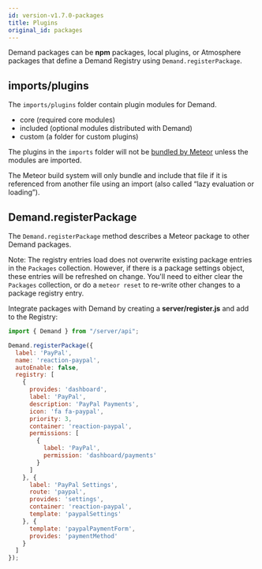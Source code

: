 ```yaml
---
id: version-v1.7.0-packages
title: Plugins
original_id: packages
---
```

    
Demand packages can be **npm** packages, local plugins, or Atmosphere packages that define a Demand Registry using `Demand.registerPackage`.

## imports/plugins

The `imports/plugins` folder contain plugin modules for Demand.

- core (required core modules)
- included (optional modules distributed with Demand)
- custom (a folder for custom plugins)

The plugins in the `imports` folder will not be [bundled by Meteor](https://guide.meteor.com/structure.html#structuring-imports) unless the modules are imported.

The Meteor build system will only bundle and include that file if it is referenced from another file using an import (also called “lazy evaluation or loading”).

## Demand.registerPackage

The `Demand.registerPackage` method describes a Meteor package to other Demand packages.

Note: The registry entries load does not overwrite existing package entries in the `Packages` collection. However, if there is a package settings object, these entries will be refreshed on change. You'll need to either clear the `Packages` collection, or do a `meteor reset` to re-write other changes to a package registry entry.

Integrate packages with Demand by creating a **server/register.js** and add to the Registry:

```js
import { Demand } from "/server/api";

Demand.registerPackage({
  label: 'PayPal',
  name: 'reaction-paypal',
  autoEnable: false,
  registry: [
    {
      provides: 'dashboard',
      label: 'PayPal',
      description: 'PayPal Payments',
      icon: 'fa fa-paypal',
      priority: 3,
      container: 'reaction-paypal',
      permissions: [
        {
          label: 'PayPal',
          permission: 'dashboard/payments'
        }
      ]
    }, {
      label: 'PayPal Settings',
      route: 'paypal',
      provides: 'settings',
      container: 'reaction-paypal',
      template: 'paypalSettings'
    }, {
      template: 'paypalPaymentForm',
      provides: 'paymentMethod'
    }
  ]
});
```
